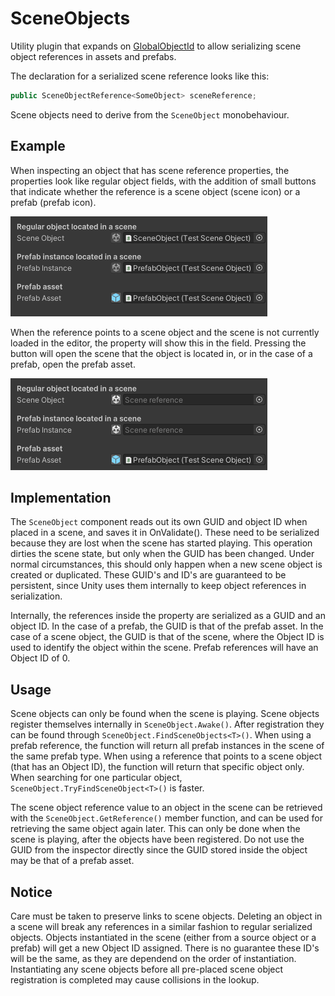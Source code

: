 # SceneObjects
Utility plugin that expands on [GlobalObjectId](https://docs.unity3d.com/ScriptReference/GlobalObjectId.html) to allow serializing scene object references in assets and prefabs.

The declaration for a serialized scene reference looks like this:

```csharp
public SceneObjectReference<SomeObject> sceneReference;
```

Scene objects need to derive from the `SceneObject` monobehaviour.

## Example

When inspecting an object that has scene reference properties, the properties look like regular object fields, with the addition of small buttons that indicate whether the reference is a scene object (scene icon) or a prefab (prefab icon).

![alt text](https://github.com/AggroBird/SceneObjects/blob/main/Documentation~/insideSceneExample.png?raw=true "Inside scene example")

When the reference points to a scene object and the scene is not currently loaded in the editor, the property will show this in the field. Pressing the button will open the scene that the object is located in, or in the case of a prefab, open the prefab asset.

![alt text](https://github.com/AggroBird/SceneObjects/blob/main/Documentation~/outsideSceneExample.png?raw=true "Inside scene example")

## Implementation

The `SceneObject` component reads out its own GUID and object ID when placed in a scene, and saves it in OnValidate(). These need to be serialized because they are lost when the scene has started playing. This operation dirties the scene state, but only when the GUID has been changed. Under normal circumstances, this should only happen when a new scene object is created or duplicated. These GUID's and ID's are guaranteed to be persistent, since Unity uses them internally to keep object references in serialization.

Internally, the references inside the property are serialized as a GUID and an object ID. In the case of a prefab, the GUID is that of the prefab asset. In the case of a scene object, the GUID is that of the scene, where the Object ID is used to identify the object within the scene. Prefab references will have an Object ID of 0.

## Usage

Scene objects can only be found when the scene is playing. Scene objects register themselves internally in `SceneObject.Awake()`. After registration they can be found through `SceneObject.FindSceneObjects<T>()`. When using a prefab reference, the function will return all prefab instances in the scene of the same prefab type. When using a reference that points to a scene object (that has an Object ID), the function will return that specific object only. When searching for one particular object, `SceneObject.TryFindSceneObject<T>()` is faster.

The scene object reference value to an object in the scene can be retrieved with the `SceneObject.GetReference()` member function, and can be used for retrieving the same object again later. This can only be done when the scene is playing, after the objects have been registered. Do not use the GUID from the inspector directly since the GUID stored inside the object may be that of a prefab asset.

## Notice

Care must be taken to preserve links to scene objects. Deleting an object in a scene will break any references in a similar fashion to regular serialized objects. Objects instantiated in the scene (either from a source object or a prefab) will get a new Object ID assigned. There is no guarantee these ID's will be the same, as they are dependend on the order of instantiation. Instantiating any scene objects before all pre-placed scene object registration is completed may cause collisions in the lookup.